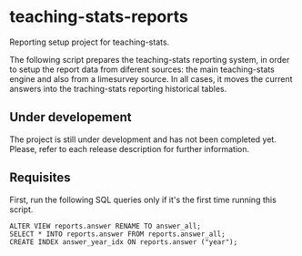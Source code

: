 # teaching-stats-reports
Reporting setup project for teaching-stats.

The following script prepares the teaching-stats reporting system, in order to setup the report data from diferent sources: the main teaching-stats engine and also from a limesurvey source. In all cases, it moves the current answers into the traching-stats reporting historical tables.

## Under developement
The project is still under development and has not been completed yet. Please, refer to each release description for further information.

## Requisites
First, run the following SQL queries only if it's the first time running this script.
```
ALTER VIEW reports.answer RENAME TO answer_all;
SELECT * INTO reports.answer FROM reports.answer_all;
CREATE INDEX answer_year_idx ON reports.answer ("year");
```

